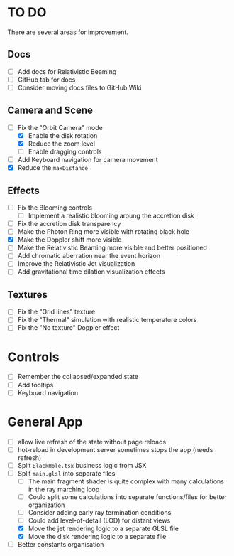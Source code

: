 # TO DO

There are several areas for improvement.

## Docs

- [ ] Add docs for Relativistic Beaming
- [ ] GitHub tab for docs
- [ ] Consider moving docs files to GitHub Wiki

## Camera and Scene

- [ ] Fix the "Orbit Camera" mode
  - [x] Enable the disk rotation
  - [x] Reduce the zoom level
  - [ ] Enable dragging controls
- [ ] Add Keyboard navigation for camera movement
- [x] Reduce the `maxDistance`

## Effects

- [ ] Fix the Blooming controls
  - [ ] Implement a realistic blooming aroung the accretion disk
- [ ] Fix the accretion disk transparency
- [ ] Make the Photon Ring more visible with rotating black hole
- [x] Make the Doppler shift more visible
- [ ] Make the Relativistic Beaming more visible and better positioned
- [ ] Add chromatic aberration near the event horizon
- [ ] Improve the Relativistic Jet visualization
- [ ] Add gravitational time dilation visualization effects

## Textures
- [ ] Fix the "Grid lines" texture
- [ ] Fix the "Thermal" simulation with realistic temperature colors
- [ ] Fix the "No texture" Doppler effect

# Controls
- [ ] Remember the collapsed/expanded state
- [ ] Add tooltips
- [ ] Keyboard navigation

# General App
- [ ] allow live refresh of the state without page reloads
- [ ] hot-reload in development server sometimes stops the app (needs refresh)
- [ ] Split `BlackHole.tsx` business logic from JSX
- [ ] Split `main.glsl` into separate files
  - [ ] The main fragment shader is quite complex with many calculations in the ray marching loop
  - [ ] Could split some calculations into separate functions/files for better organization
  - [ ] Consider adding early ray termination conditions
  - [ ] Could add level-of-detail (LOD) for distant views
  - [x] Move the jet rendering logic to a separate GLSL file
  - [x] Move the disk rendering logic to a separate file
- [ ] Better constants organisation